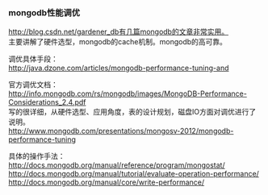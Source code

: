 ### mongodb性能调优

http://blog.csdn.net/gardener_db有几篇mongodb的文章非常实用。  
主要讲解了硬件选型，mongodb的cache机制。mongodb的高可靠。  

调优具体手段：  
http://java.dzone.com/articles/mongodb-performance-tuning-and  

官方调优文档：  
http://info.mongodb.com/rs/mongodb/images/MongoDB-Performance-Considerations_2.4.pdf  
写的很详细，从硬件选型、应用角度，表的设计规划，磁盘IO方面对调优进行了说明。  
http://www.mongodb.com/presentations/mongosv-2012/mongodb-performance-tuning

具体的操作手法：  
http://docs.mongodb.org/manual/reference/program/mongostat/  
http://docs.mongodb.org/manual/tutorial/evaluate-operation-performance/  
http://docs.mongodb.org/manual/core/write-performance/  
